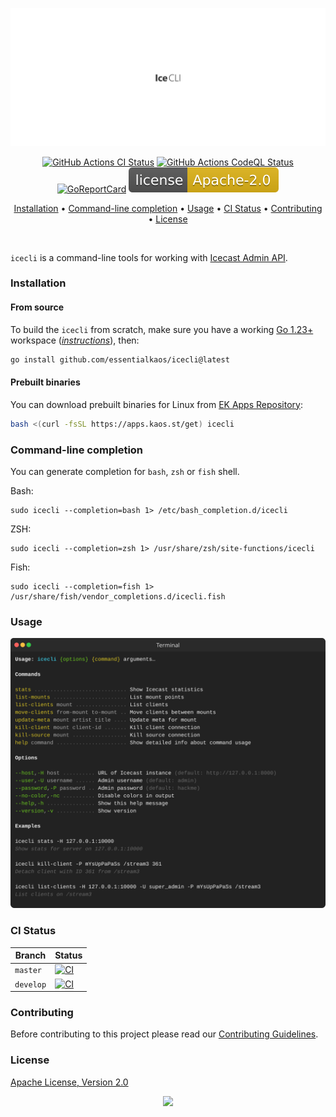 <p align="center"><a href="#readme"><img src=".github/images/card.svg"/></a></p>

<p align="center">
  <a href="https://kaos.sh/w/icecli/ci"><img src="https://kaos.sh/w/icecli/ci.svg" alt="GitHub Actions CI Status" /></a>
  <a href="https://kaos.sh/w/icecli/codeql"><img src="https://kaos.sh/w/icecli/codeql.svg" alt="GitHub Actions CodeQL Status" /></a>
  <a href="https://kaos.sh/r/icecli"><img src="https://kaos.sh/r/icecli.svg" alt="GoReportCard" /></a>
  <a href="#license"><img src=".github/images/license.svg"/></a>
</p>

<p align="center"><a href="#installation">Installation</a> • <a href="#command-line-completion">Command-line completion</a> • <a href="#usage">Usage</a> • <a href="#ci-status">CI Status</a> • <a href="#contributing">Contributing</a> • <a href="#license">License</a></p>

</br>

`icecli` is a command-line tools for working with [Icecast Admin API](https://icecast.org/docs/icecast-2.4.1/admin-interface.html).

### Installation

#### From source

To build the `icecli` from scratch, make sure you have a working [Go 1.23+](https://github.com/essentialkaos/.github/blob/master/GO-VERSION-SUPPORT.md) workspace (_[instructions](https://go.dev/doc/install)_), then:

```bash
go install github.com/essentialkaos/icecli@latest
```

#### Prebuilt binaries

You can download prebuilt binaries for Linux from [EK Apps Repository](https://apps.kaos.st/icecli/latest):

```bash
bash <(curl -fsSL https://apps.kaos.st/get) icecli
```

### Command-line completion

You can generate completion for `bash`, `zsh` or `fish` shell.

Bash:
```
sudo icecli --completion=bash 1> /etc/bash_completion.d/icecli
```


ZSH:
```
sudo icecli --completion=zsh 1> /usr/share/zsh/site-functions/icecli
```


Fish:
```
sudo icecli --completion=fish 1> /usr/share/fish/vendor_completions.d/icecli.fish
```

### Usage

<p align="center"><img src=".github/images/usage.svg"/></p>

### CI Status

| Branch | Status |
|--------|--------|
| `master` | [![CI](https://kaos.sh/w/icecli/ci.svg?branch=master)](https://kaos.sh/w/icecli/ci?query=branch:master) |
| `develop` | [![CI](https://kaos.sh/w/icecli/ci.svg?branch=develop)](https://kaos.sh/w/icecli/ci?query=branch:develop) |

### Contributing

Before contributing to this project please read our [Contributing Guidelines](https://github.com/essentialkaos/contributing-guidelines#contributing-guidelines).

### License

[Apache License, Version 2.0](https://www.apache.org/licenses/LICENSE-2.0)

<p align="center"><a href="https://essentialkaos.com"><img src="https://gh.kaos.st/ekgh.svg"/></a></p>
